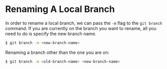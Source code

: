 # Renaming A Local Branch

In order to rename a local branch, we can pass the `-m` flag to the `git branch` command. If you are currently on the branch you want to rename, all you need to do is specify the new branch name.

```bash
$ git branch -m <new-branch-name>
```

Renaming a branch other than the one you are on:

```bash
$ git branch -m <old-branch-name> <new-branch-name>
```
